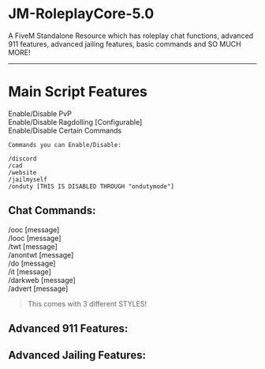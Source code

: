 # JM-RoleplayCore-5.0
A FiveM Standalone Resource which has roleplay chat functions, advanced 911 features, advanced jailing features,  basic commands and SO MUCH MORE!

---

# Main Script Features

Enable/Disable PvP <br>
Enable/Disable Ragdolling [Configurable] <br>
Enable/Disable Certain Commands
```
Commands you can Enable/Disable:

/discord
/cad
/website
/jailmyself
/onduty [THIS IS DISABLED THROUGH "ondutymode"]
```

## Chat Commands:
/ooc [message] <br>
/looc [message] <br>
/twt [message] <br>
/anontwt [message] <br>
/do [message] <br>
/it [message] <br>
/darkweb [message] <br>
/advert [message]
> This comes with 3 different STYLES!

## Advanced 911 Features:

## Advanced Jailing Features:
